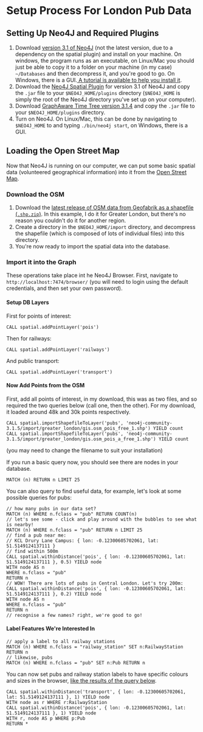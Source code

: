 # Setup Process For London Pub Data

## Setting Up Neo4J and Required Plugins

1. Download [version 3.1 of Neo4J](https://neo4j.com/download/other-releases/) (not the latest version, due to a dependency on the spatial plugin) and install on your machine. On windows, the program runs as an executable, on Linux/Mac you should just be able to copy it to a folder on your machine (in my case) `~/Databases` and then decompress it, and you're good to go. On Windows, there is a GUI.[ A tutorial is available to help you install it](https://neo4j.com/docs/operations-manual/current/installation/).
2. Download the [Neo4J Spatial Plugin](https://github.com/neo4j-contrib/spatial/releases) for version 3.1 of Neo4J and copy the `.jar` file to your `$NEO4J_HOME/plugins` directory (`$NEO4J_HOME` is simply the root of the Neo4J directory you've set up on your computer).
3. Download [GraphAware Time Tree version 3.1.4](https://products.graphaware.com/?dir=timetree) and copy the `.jar` file to your `$NEO4J_HOME/plugins` directory.
4. Turn on Neo4J. On Linux/Mac, this can be done by navigating to `$NEO4J_HOME` to and typing `./bin/neo4j start`, on Windows, there is a GUI.

## Loading the Open Street Map

Now that Neo4J is running on our computer, we can put some basic spatial data (volunteered geographical information) into it from the [Open Street Map](https://www.openstreetmap.org/).

### Download the OSM

1. Download the [latest release of OSM data from Geofabrik as a shapefile (`.shp.zip`)](http://download.geofabrik.de/europe/great-britain.html). In this example, I do it for Greater London, but there's no reason you couldn't do it for another region.
2. Create a directory in the `$NEO4J_HOME/import` directory, and decompress the shapefile (which is composed of lots of individual files) into this directory.
3. You're now ready to import the spatial data into the database.

### Import it into the Graph

These operations take place int he Neo4J Browser. First, navigate to `http://localhost:7474/browser/` (you will need to login using the default credentials, and then set your own password).

#### Setup DB Layers

First for points of interest:

    CALL spatial.addPointLayer('pois')

Then for railways:

    CALL spatial.addPointLayer('railways')

And public transport:

    CALL spatial.addPointLayer('transport')

#### Now Add Points from the OSM

First, add all points of interest, in my download, this was as two files, and so required the two queries below (call one, then the other). For my download, it loaded around 48k and 30k points respectively.

    CALL spatial.importShapefileToLayer('pubs', 'neo4j-community-3.1.5/import/greater_london/gis.osm_pois_free_1.shp') YIELD count
    CALL spatial.importShapefileToLayer('pubs', 'neo4j-community-3.1.5/import/greater_london/gis.osm_pois_a_free_1.shp') YIELD count

(you may need to change the filename to suit your installation)

If you run a basic query now, you should see there are nodes in your database.

    MATCH (n) RETURN n LIMIT 25

You can also query to find useful data, for example, let's look at some possible queries for pubs:

    // how many pubs in our data set?
    MATCH (n) WHERE n.fclass = "pub" RETURN COUNT(n)
    // let's see some - click and play around with the bubbles to see what is nearby!
    MATCH (n) WHERE n.fclass = "pub" RETURN n LIMIT 25
    // find a pub near me:
    // KCL Drury Lane Campus: { lon: -0.12300605702061, lat: 51.5149124137111 }
    // find within 500m
    CALL spatial.withinDistance('pois', { lon: -0.12300605702061, lat: 51.5149124137111 }, 0.5) YIELD node
    WITH node AS n
    WHERE n.fclass = "pub"
    RETURN n
    // WOW! There are lots of pubs in Central London. Let's try 200m:
    CALL spatial.withinDistance('pois', { lon: -0.12300605702061, lat: 51.5149124137111 }, 0.2) YIELD node
    WITH node AS n
    WHERE n.fclass = "pub"
    RETURN n
    // recognise a few names? right, we're good to go!

#### Label Features We're Interested In

    // apply a label to all railway stations
    MATCH (n) WHERE n.fclass = "railway_station" SET n:RailwayStation RETURN n
    // likewise, pubs
    MATCH (n) WHERE n.fclass = "pub" SET n:Pub RETURN n

You can now set pubs and railway station labels to have specific colours and sizes in the browser, [like the results of the query below](images/pubs_and_stations_near_kcl.png).

    CALL spatial.withinDistance('transport', { lon: -0.12300605702061, lat: 51.5149124137111 }, 1) YIELD node
    WITH node as r WHERE r:RailwayStation
    CALL spatial.withinDistance('pois', { lon: -0.12300605702061, lat: 51.5149124137111 }, 1) YIELD node
    WITH r, node AS p WHERE p:Pub
    RETURN *

